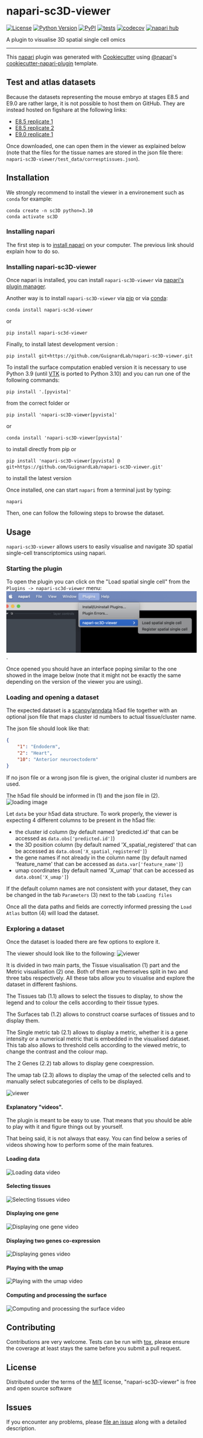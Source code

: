 # napari-sc3D-viewer

[![License](https://img.shields.io/pypi/l/napari-sc3D-viewer.svg?color=green)](https://raw.githubusercontent.com/GuignardLab/napari-sc3D-viewer/main/LICENSE)
[![Python Version](https://img.shields.io/pypi/pyversions/napari-sc3D-viewer.svg?color=green)](https://python.org)
[![PyPI](https://img.shields.io/pypi/v/napari-sc3D-viewer.svg?color=green)](https://pypi.org/project/napari-sc3D-viewer)
[![tests](https://github.com/GuignardLab/napari-sc3D-viewer/workflows/tests/badge.svg)](https://github.com/GuignardLab/napari-sc3D-viewer/actions)
[![codecov](https://codecov.io/gh/GuignardLab/napari-sc3D-viewer/branch/main/graph/badge.svg)](https://codecov.io/gh/GuignardLab/napari-sc3D-viewer)
[![napari hub](https://img.shields.io/endpoint?url=https://api.napari-hub.org/shields/napari-sc3D-viewer)](https://napari-hub.org/plugins/napari-sc3D-viewer)


A plugin to visualise 3D spatial single cell omics

----------------------------------

This [napari] plugin was generated with [Cookiecutter] using [@napari]'s [cookiecutter-napari-plugin] template.

## Test and atlas datasets

Because the datasets representing the mouse embryo at stages E8.5 and E9.0 are rather large, it is not possible to host them on GitHub. They are instead hosted on figshare at the following links:
- [E8.5 replicate 1]()
- [E8.5 replicate 2]()
- [E9.0 replicate 1]()

Once downloaded, one can open them in the viewer as explained below (note that the files for the tissue names are stored in the json file there: `napari-sc3D-viewer/test_data/corresptissues.json`).

## Installation

We strongly recommend to install the viewer in a environement such as `conda` for example:

    conda create -n sc3D python=3.10
    conda activate sc3D

### Installing napari
The first step is to [install napari](https://napari.org/stable/tutorials/fundamentals/installation.html) on your computer. The previous link should explain how to do so.

### Installing napari-sc3D-viewer
Once napari is installed, you can install `napari-sc3D-viewer` via [napari's plugin manager](https://napari.org/stable/plugins/find_and_install_plugin.html).

Another way is to install `napari-sc3D-viewer` via [pip] or via [conda]:

    conda install napari-sc3d-viewer
or

    pip install napari-sc3d-viewer

Finally, to install latest development version :

    pip install git+https://github.com/GuignardLab/napari-sc3D-viewer.git

To install the surface computation enabled version it is necessary to use Python 3.9 (until [VTK] is ported to Python 3.10) and you can run one of the following commands:

    pip install '.[pyvista]'
from the correct folder or

    pip install 'napari-sc3D-viewer[pyvista]'
or

    conda install 'napari-sc3D-viewer[pyvista]'

to install directly from pip or

    pip install 'napari-sc3D-viewer[pyvista] @ git+https://github.com/GuignardLab/napari-sc3D-viewer.git'

to install the latest version

Once installed, one can start `napari` from a terminal just by typing:

    napari

Then, one can follow the following steps to browse the dataset.

## Usage

`napari-sc3D-viewer` allows users to easily visualise and navigate 3D spatial single-cell transcriptomics using napari.

### Starting the plugin
To open the plugin you can click on the "Load spatial single cell" from the `Plugins -> napari-sc3d-viewer` menu:
![loading image](https://raw.githubusercontent.com/GuignardLab/napari-sc3D-viewer/main/images/0.openplugin.png).

Once opened you should have an interface poping similar to the one showed in the image below (note that it might not be exactly the same depending on the version of the viewer you are using).

### Loading and opening a dataset

<!-- To test your the plugin you can download the following dataset composed of a id to tissue name file located [there](https://github.com/GuignardLab/sc3D/tree/main/data) and a scanpy h5ad dataset [there](https://figshare.com/s/1c29d867bc8b90d754d2). The dataset is from the following publication: [pub] -->

The expected dataset is a [scanpy]/[anndata] h5ad file together with an optional json file that maps cluster id numbers to actual tissue/cluster name.

The json file should look like that:
```json
{
    "1": "Endoderm",
    "2": "Heart",
    "10": "Anterior neuroectoderm"
}
```
If no json file or a wrong json file is given, the original cluster id numbers are used.

The h5ad file should be informed in (1) and the json file in (2).
![loading image](https://raw.githubusercontent.com/GuignardLab/napari-sc3D-viewer/main/images/1.loading.png)

Let `data` be your h5ad data structure. To work properly, the viewer is expecting 4 different columns to be present in the h5ad file:
- the cluster id column (by default named 'predicted.id' that can be accessed as `data.obs['predicted.id']`)
- the 3D position column (by default named 'X_spatial_registered' that can be accessed as `data.obsm['X_spatial_registered']`)
- the gene names if not already in the column name (by default named 'feature_name' that can be accessed as `data.var['feature_name']`)
- umap coordinates (by default named 'X_umap' that can be accessed as `data.obsm['X_umap']`)

If the default column names are not consistent with your dataset, they can be changed in the tab `Parameters` (3) next to the tab `Loading files`

Once all the data paths and fields are correctly informed pressing the `Load Atlas` button (4) will load the dataset.

### Exploring a dataset

Once the dataset is loaded there are few options to explore it.

The viewer should look like to the following:
![viewer](https://raw.githubusercontent.com/GuignardLab/napari-sc3D-viewer/main/images/2.viewer.png)

It is divided in two main parts, the Tissue visualisation (1) part and the Metric visualisation (2) one.
Both of them are themselves split in two and three tabs respectively. All these tabs allow you to visualise and explore the dataset in different fashions.

The Tissues tab (1.1) allows to select the tissues to display, to show the legend and to colour the cells according to their tissue types.

The Surfaces tab (1.2) allows to construct coarse surfaces of tissues and to display them.

The Single metric tab (2.1) allows to display a metric, whether it is a gene intensity or a numerical metric that is embedded in the visualised dataset. This tab also allows to threshold cells according to the viewed metric, to change the contrast and the colour map.

The 2 Genes (2.2) tab allows to display gene coexpression.

The umap tab (2.3) allows to display the umap of the selected cells and to manually select subcategories of cells to be displayed.

![viewer](https://raw.githubusercontent.com/GuignardLab/napari-sc3D-viewer/main/images/3.description.png)

#### Explanatory "videos".
The plugin is meant to be easy to use. That means that you should be able to play with it and figure things out by yourself.

That being said, it is not always that easy. You can find below a series of videos showing how to perform some of the main features.

#### Loading data
![Loading data video](https://raw.githubusercontent.com/GuignardLab/napari-sc3D-viewer/main/images/loading.gif)

#### Selecting tissues
![Selecting tissues video](https://raw.githubusercontent.com/GuignardLab/napari-sc3D-viewer/main/images/tissue-select.gif)

#### Displaying one gene
![Displaying one gene video](https://raw.githubusercontent.com/GuignardLab/napari-sc3D-viewer/main/images/gene1.gif)

#### Displaying two genes co-expression
![Displaying genes video](https://raw.githubusercontent.com/GuignardLab/napari-sc3D-viewer/main/images/gene2.gif)

#### Playing with the umap
![Playing with the umap video](https://raw.githubusercontent.com/GuignardLab/napari-sc3D-viewer/main/images/umap.gif)

#### Computing and processing the surface
![Computing and processing the surface video](https://raw.githubusercontent.com/GuignardLab/napari-sc3D-viewer/main/images/surfaces.gif)

## Contributing

Contributions are very welcome. Tests can be run with [tox], please ensure
the coverage at least stays the same before you submit a pull request.

## License

Distributed under the terms of the [MIT] license,
"napari-sc3D-viewer" is free and open source software

## Issues

If you encounter any problems, please [file an issue] along with a detailed description.

[napari]: https://github.com/napari/napari
[Cookiecutter]: https://github.com/audreyr/cookiecutter
[@napari]: https://github.com/napari
[MIT]: http://opensource.org/licenses/MIT
[BSD-3]: http://opensource.org/licenses/BSD-3-Clause
[GNU GPL v3.0]: http://www.gnu.org/licenses/gpl-3.0.txt
[GNU LGPL v3.0]: http://www.gnu.org/licenses/lgpl-3.0.txt
[Apache Software License 2.0]: http://www.apache.org/licenses/LICENSE-2.0
[Mozilla Public License 2.0]: https://www.mozilla.org/media/MPL/2.0/index.txt
[cookiecutter-napari-plugin]: https://github.com/napari/cookiecutter-napari-plugin

[file an issue]: https://github.com/GuignardLab/napari-sc3D-viewer/issues

[napari]: https://github.com/napari/napari
[tox]: https://tox.readthedocs.io/en/latest/
[pip]: https://pypi.org/project/pip/
[PyPI]: https://pypi.org/
[VTK]: https://vtk.org/
[scanpy]: https://scanpy.readthedocs.io/en/latest/index.html
[anndata]: https://anndata.readthedocs.io/en/latest/
[conda]: https://conda.io
